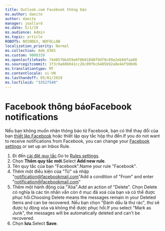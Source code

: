 ```yaml
---
title: Outlook.com Facebook thông báo
ms.author: daeite
author: daeite
manager: joallard
ms.date: 5/1/19
ms.audience: Admin
ms.topic: article
ROBOTS: NOINDEX, NOFOLLOW
localization_priority: Normal
ms.collection: Adm_O365
ms.custom: 9000339
ms.openlocfilehash: 744857bb459e8f0b01848f9df0c89a2eb84faa88
ms.sourcegitcommit: 1f3c9a60b041cc26c09fbc6485b92a8e44f500d6
ms.translationtype: MT
ms.contentlocale: vi-VN
ms.lasthandoff: 05/01/2019
ms.locfileid: "33527540"
---
```

# <a name="facebook-notifications"></a><span data-ttu-id="53f30-102">Facebook thông báo</span><span class="sxs-lookup"><span data-stu-id="53f30-102">Facebook notifications</span></span>

<span data-ttu-id="53f30-103">Nếu bạn không muốn nhận thông báo từ Facebook, bạn có thể thay đổi của bạn [thiết lập Facebook](https://www.facebook.com/settings?tab=notifications) hoặc thiết lập quy tắc hộp thư đến.</span><span class="sxs-lookup"><span data-stu-id="53f30-103">If you do not want to receive notifications from Facebook, you can change your [Facebook settings](https://www.facebook.com/settings?tab=notifications) or set up an Inbox Rule.</span></span>

1. <span data-ttu-id="53f30-104">Đi đến [cài đặt quy tắc](https://outlook.live.com/mail/options/mail/rules/inboxRules).</span><span class="sxs-lookup"><span data-stu-id="53f30-104">Go to [Rules settings](https://outlook.live.com/mail/options/mail/rules/inboxRules).</span></span>
1. <span data-ttu-id="53f30-105">Chọn **Thêm quy tắc mới**.</span><span class="sxs-lookup"><span data-stu-id="53f30-105">Select **Add new rule**.</span></span>
1. <span data-ttu-id="53f30-106">Tên quy tắc của bạn "Facebook".</span><span class="sxs-lookup"><span data-stu-id="53f30-106">Name your rule "Facebook".</span></span>
1. <span data-ttu-id="53f30-107">Thêm một điều kiện của "Từ" và nhập "notification@facebookmail.com"</span><span class="sxs-lookup"><span data-stu-id="53f30-107">Add a condition of "From" and enter "notification@facebookmail.com"</span></span>
1. <span data-ttu-id="53f30-108">Thêm một hành động của "Xóa".</span><span class="sxs-lookup"><span data-stu-id="53f30-108">Add an action of "Delete".</span></span> <span data-ttu-id="53f30-109">Chọn Delete có nghĩa là các tin nhắn vẫn còn ở mục đã xoá của bạn và có thể được phục hồi.</span><span class="sxs-lookup"><span data-stu-id="53f30-109">Choosing Delete means the messages remain in your Deleted Items and can be recovered.</span></span> <span data-ttu-id="53f30-110">Nếu bạn chọn "Đánh dấu là thư rác", thư sẽ được tự động xóa và không thể được phục hồi.</span><span class="sxs-lookup"><span data-stu-id="53f30-110">If you select "Mark as Junk", the messages will be automatically deleted and can't be recovered.</span></span>
1. <span data-ttu-id="53f30-111">Chọn **lưu**.</span><span class="sxs-lookup"><span data-stu-id="53f30-111">Select **Save**.</span></span>